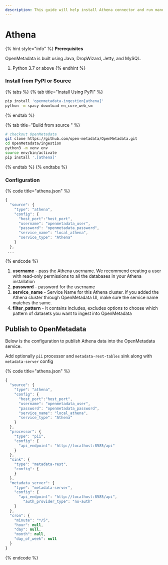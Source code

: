 ```yaml
---
description: This guide will help install Athena connector and run manually
---
```


# Athena

{% hint style="info" %}
**Prerequisites**

OpenMetadata is built using Java, DropWizard, Jetty, and MySQL.

1. Python 3.7 or above
{% endhint %}

### Install from PyPI or Source

{% tabs %}
{% tab title="Install Using PyPI" %}
```bash
pip install 'openmetadata-ingestion[athena]'
python -m spacy download en_core_web_sm
```
{% endtab %}

{% tab title="Build from source " %}
```bash
# checkout OpenMetadata
git clone https://github.com/open-metadata/OpenMetadata.git
cd OpenMetadata/ingestion
python3 -m venv env
source env/bin/activate
pip install '.[athena]'
```
{% endtab %}
{% endtabs %}

### Configuration

{% code title="athena.json" %}
```javascript
{
  "source": {
    "type": "athena",
    "config": {
      "host_port":"host_port",
      "username": "openmetadata_user",
      "password": "openmetadata_password",
      "service_name": "local_athena",
      "service_type": "Athena"
    }
  },
 ...
```
{% endcode %}

1. **username** - pass the Athena username. We recommend creating a user with read-only permissions to all the databases in your Athena installation
2. **password** - password for the username
3. **service\_name** - Service Name for this Athena cluster. If you added the Athena cluster through OpenMetadata UI, make sure the service name matches the same.
4. **filter\_pattern** - It contains includes, excludes options to choose which pattern of datasets you want to ingest into OpenMetadata

## Publish to OpenMetadata

Below is the configuration to publish Athena data into the OpenMetadata service.

Add optionally `pii` processor and `metadata-rest-tables` sink along with `metadata-server` config

{% code title="athena.json" %}
```javascript
{
  "source": {
    "type": "athena",
    "config": {
      "host_port":"host_port",
      "username": "openmetadata_user",
      "password": "openmetadata_password",
      "service_name": "local_athena",
      "service_type": "Athena"
    }
  },
  "processor": {
    "type": "pii",
    "config": {
      "api_endpoint": "http://localhost:8585/api"
    }
  },
  "sink": {
    "type": "metadata-rest",
    "config": {
    }
  },
  "metadata_server": {
    "type": "metadata-server",
    "config": {
      "api_endpoint": "http://localhost:8585/api",
        "auth_provider_type": "no-auth"
    }
  },
  "cron": {
    "minute": "*/5",
    "hour": null,
    "day": null,
    "month": null,
    "day_of_week": null
  }
}
```
{% endcode %}

